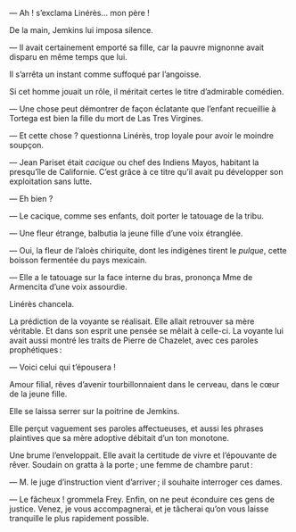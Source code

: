 — Ah ! s’exclama Linérès… mon père !

De la main, Jemkins lui imposa silence.

— Il avait certainement emporté sa fille, car la pauvre mignonne avait
disparu en même temps que lui.

Il s’arrêta un instant comme suffoqué par l’angoisse.

Si cet homme jouait un rôle, il méritait certes le titre d’admirable comédien.

— Une chose peut démontrer de façon éclatante que l’enfant recueillie
à Tortega est bien la fille du mort de Las Tres Virgines.

— Et cette chose ? questionna Linérès, trop loyale pour avoir le moindre
soupçon.

— Jean Pariset était _cacique_ ou chef des Indiens Mayos, habitant la
presqu’île de Californie. C’est grâce à ce titre qu’il avait pu développer son
exploitation sans lutte.

— Eh bien ?

— Le cacique, comme ses enfants, doit porter le tatouage de la tribu.

— Une fleur étrange, balbutia la jeune fille d’une voix étranglée.

— Oui, la fleur de l’aloès chiriquite, dont les indigènes tirent le _pulque_,
cette boisson fermentée du pays mexicain.

— Elle a le tatouage sur la face interne du bras, prononça Mme de Armencita d’une voix assourdie.

Linérès chancela.

La prédiction de la voyante se réalisait. Elle allait retrouver sa mère
véritable. Et dans son esprit une pensée se mêlait à celle-ci. La voyante lui
avait aussi montré les traits de Pierre de Chazelet, avec ces paroles prophétiques :

— Voici celui qui t’épousera !

Amour filial, rêves d’avenir tourbillonnaient dans le cerveau, dans le
cœur de la jeune fille.

Elle se laissa serrer sur la poitrine de Jemkins.

Elle perçut vaguement ses paroles affectueuses, et aussi les phrases plaintives
que sa mère adoptive débitait d’un ton monotone.

Une brume l’enveloppait. Elle avait la certitude de vivre et l’épouvante de
rêver. Soudain on gratta à la porte ; une femme de chambre parut :

— M. le juge d’instruction vient d’arriver ; il souhaite interroger ces dames.

— Le fâcheux ! grommela Frey. Enfin, on ne peut éconduire ces gens de justice. Venez, je vous accompagnerai, et je tâcherai qu’on vous laisse tranquille le plus rapidement possible.
